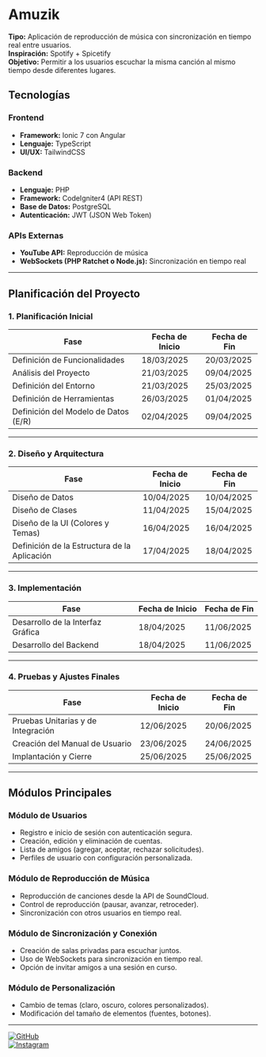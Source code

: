# Amuzik

**Tipo:** Aplicación de reproducción de música con sincronización en tiempo real entre usuarios.  
**Inspiración:** Spotify + Spicetify  
**Objetivo:** Permitir a los usuarios escuchar la misma canción al mismo tiempo desde diferentes lugares.

## Tecnologías
### Frontend
- **Framework:** Ionic 7 con Angular
- **Lenguaje:** TypeScript
- **UI/UX:** TailwindCSS

### Backend
- **Lenguaje:** PHP
- **Framework:** CodeIgniter4 (API REST)
- **Base de Datos:** PostgreSQL
- **Autenticación:** JWT (JSON Web Token)

### APIs Externas
- **YouTube API:** Reproducción de música
- **WebSockets (PHP Ratchet o Node.js):** Sincronización en tiempo real

---

## Planificación del Proyecto

### 1. Planificación Inicial

| Fase | Fecha de Inicio | Fecha de Fin |
|-----------------------------|-----------------|--------------|
| Definición de Funcionalidades | 18/03/2025 | 20/03/2025 |
| Análisis del Proyecto | 21/03/2025 | 09/04/2025 |
| Definición del Entorno | 21/03/2025 | 25/03/2025 |
| Definición de Herramientas | 26/03/2025 | 01/04/2025 |
| Definición del Modelo de Datos (E/R) | 02/04/2025 | 09/04/2025 |

---

### 2. Diseño y Arquitectura

| Fase | Fecha de Inicio | Fecha de Fin |
|-----------------------------|-----------------|--------------|
| Diseño de Datos | 10/04/2025 | 10/04/2025 |
| Diseño de Clases | 11/04/2025 | 15/04/2025 |
| Diseño de la UI (Colores y Temas) | 16/04/2025 | 16/04/2025 |
| Definición de la Estructura de la Aplicación | 17/04/2025 | 18/04/2025 |

---

### 3. Implementación

| Fase | Fecha de Inicio | Fecha de Fin |
|-----------------------------|-----------------|--------------|
| Desarrollo de la Interfaz Gráfica | 18/04/2025 | 11/06/2025 |
| Desarrollo del Backend | 18/04/2025 | 11/06/2025 |

---

### 4. Pruebas y Ajustes Finales

| Fase | Fecha de Inicio | Fecha de Fin |
|-----------------------------|-----------------|--------------|
| Pruebas Unitarias y de Integración | 12/06/2025 | 20/06/2025 |
| Creación del Manual de Usuario | 23/06/2025 | 24/06/2025 |
| Implantación y Cierre | 25/06/2025 | 25/06/2025 |

---

## Módulos Principales

### Módulo de Usuarios
- Registro e inicio de sesión con autenticación segura.
- Creación, edición y eliminación de cuentas.
- Lista de amigos (agregar, aceptar, rechazar solicitudes).
- Perfiles de usuario con configuración personalizada.

### Módulo de Reproducción de Música
- Reproducción de canciones desde la API de SoundCloud.
- Control de reproducción (pausar, avanzar, retroceder).
- Sincronización con otros usuarios en tiempo real.

### Módulo de Sincronización y Conexión
- Creación de salas privadas para escuchar juntos.
- Uso de WebSockets para sincronización en tiempo real.
- Opción de invitar amigos a una sesión en curso.

### Módulo de Personalización
- Cambio de temas (claro, oscuro, colores personalizados).
- Modificación del tamaño de elementos (fuentes, botones).

---
[![GitHub](https://img.shields.io/badge/GitHub-hmarort-blue?style=flat&logo=github)](https://github.com/hmarort)  
[![Instagram](https://img.shields.io/badge/Instagram-hmarort-purple?style=flat&logo=instagram)](https://instagram.com/hmarort)